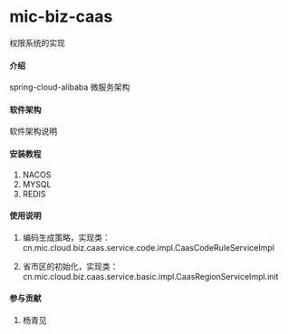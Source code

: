 # mic-biz-caas
权限系统的实现

#### 介绍
spring-cloud-alibaba 微服务架构

#### 软件架构
软件架构说明


#### 安装教程

1.  NACOS
2.  MYSQL
3.  REDIS

#### 使用说明
1. 编码生成策略，实现类：cn.mic.cloud.biz.caas.service.code.impl.CaasCodeRuleServiceImpl

2. 省市区的初始化，实现类：cn.mic.cloud.biz.caas.service.basic.impl.CaasRegionServiceImpl.init

#### 参与贡献

1.  杨青见

